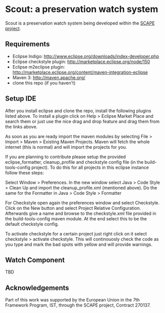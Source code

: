 Scout: a preservation watch system
=============================
Scout is a preservation watch system being developed within the [SCAPE project](http://www.scape-project.eu). 

Requirements
-----------------------------
 - Eclipse Indigo: http://www.eclipse.org/downloads/index-developer.php
 - Eclipse checkstyle plugin: http://marketplace.eclipse.org/node/150
 - Eclipse m2eclipse plugin: http://marketplace.eclipse.org/content/maven-integration-eclipse
 - Maven 3: http://maven.apache.org/
 - clone this repo (if you haven't)

Setup IDE
-----------------------------
After you install eclipse and clone the repo, install the following
plugins listed above. To install a plugin click on Help > Eclipse Market Place
and search them or just use the nice drag and drop feature and drag them from the links above.

As soon as you are ready import the maven modules by selecting File > Import > Maven > Existing Maven Projects.
Maven will fetch the whole internet (this is normal) and will import the projects for you.

If you are planning to contribute please setup the provided eclipse_formatter, cleanup_profile and checkstyle config file
(in the build-tools-config project). To do this for all projects in this eclipse instance follow these steps:

Select Window > Preferences. In the new window select Java > Code Style > Clean Up
and import the cleanup_profile.xml (mentioned above). Do the same for the Formatter in
Java > Code Style > Formatter 

For Checkstyle open again the preferences window and select Checkstyle. Click on the New button and select
Project Relative Configuration. Afterwards give a name and browse to the checkstyle.xml file provided in the build-tools-config
maven module. At the end select this to be the default checkstyle config.

To activate checkstyle for a certain project just right click on it select checkstyle > activate checkstyle.
This will continouosly check the code as you type and mark the bad spots with yellow and will provide
warnings.


Watch Component
---------------
TBD

Acknowledgements
----------------

Part of this work was supported by the European Union in the 7th Framework Program, IST, through the SCAPE project, Contract 270137.


